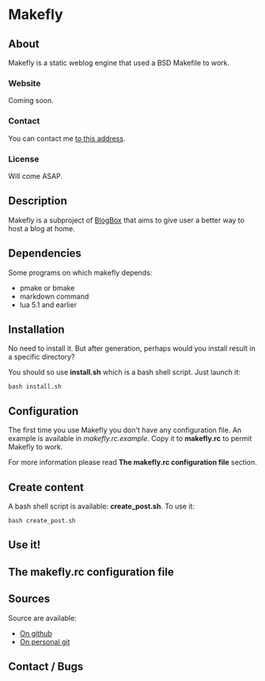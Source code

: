 # Makefly

## About

Makefly is a static weblog engine that used a BSD Makefile to work.

### Website

Coming soon.

### Contact

You can contact me [to this address](mailto:olivier+makefly@dossmann.net "Contact me").

### License

Will come ASAP.

## Description

Makefly is a subproject of [BlogBox](http://blogbox.e-mergence.org/ "Read more about BlogBox project") that aims to give user a better way to host a blog at home.

## Dependencies

Some programs on which makefly depends: 

  * pmake or bmake
  * markdown command
  * lua 5.1 and earlier

## Installation

No need to install it. But after generation, perhaps would you install result in a specific directory?

You should so use **install.sh** which is a bash shell script. Just launch it:

    bash install.sh

## Configuration

The first time you use Makefly you don't have any configuration file. An example is available in *makefly.rc.example*. Copy it to **makefly.rc** to permit Makefly to work.

For more information please read **The makefly.rc configuration file** section.

## Create content

A bash shell script is available: **create_post.sh**. To use it:

    bash create_post.sh

## Use it!

## The makefly.rc configuration file

## Sources

Source are available: 

  * [On github](https://github.com/blankoworld/makefly)
  * [On personal git](http://git.dossmann.net/blogbox/makefly.git/)

## Contact / Bugs

